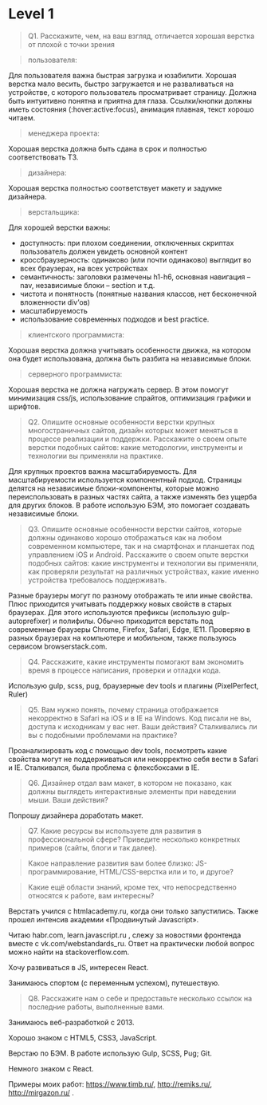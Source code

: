 # Level 1

> Q1. Расскажите, чем, на ваш взгляд, отличается хорошая верстка от плохой с точки зрения

> пользователя:

Для пользователя важна быстрая загрузка и юзабилити.
Хорошая верстка мало весить, быстро загружается и не разваливаться на устройстве, с которого пользователь просматривает страницу. Должна быть интуитивно понятна и приятна для глаза. Ссылки/кнопки должны иметь состояния (:hover:active:focus), анимация плавная, текст хорошо читаем.

> менеджера проекта:

Хорошая верстка должна быть сдана в срок и полностью соответствовать ТЗ.

> дизайнера:

Хорошая верстка полностью соответствует макету и задумке дизайнера.  

> верстальщика:

Для хорошей верстки важны:
-	доступность: при плохом соединении, отключенных скриптах пользователь должен увидеть основной контент
-	кроссбраузерность: одинаково (или почти одинаково) выглядит во всех браузерах, на всех устройствах
-	семантичность: заголовки размечены h1-h6, основная навигация – nav, независимые блоки – section и т.д.
-	чистота и понятность (понятные названия классов, нет бесконечной вложенности div’ов)
-	масштабируемость
-	использование современных подходов и best practice.

> клиентского программиста:

Хорошая верстка должна учитывать особенности движка, на котором она будет использована, должна быть разбита на независимые блоки.

> серверного программиста:

Хорошая верстка не должна нагружать сервер. В этом помогут минимизация css/js, использование спрайтов, оптимизация графики и шрифтов.

> Q2. Опишите основные особенности верстки крупных многостраничных сайтов, дизайн которых может меняться в процессе реализации и поддержки. Расскажите о своем опыте верстки подобных сайтов: какие методологии, инструменты и технологии вы применяли на практике.

Для крупных проектов важна масштабируемость. Для масштабируемости используется компонентный подход. Страницы делятся на независимые блоки-компоненты, которые можно переиспользовать в разных частях сайта, а также изменять без ущерба для других блоков. 
В работе использую БЭМ, это помогает создавать независимые блоки.


> Q3. Опишите основные особенности верстки сайтов, которые должны одинаково хорошо отображаться как на любом современном компьютере, так и на смартфонах и планшетах под управлением iOS и Android. Расскажите о своем опыте верстки подобных сайтов: какие инструменты и технологии вы применяли, как проверяли результат на различных устройствах, какие именно устройства требовалось поддерживать. 

Разные браузеры могут по разному отображать те или иные свойства. 
Плюс приходится учитывать поддержку новых свойств в старых браузерах. Для этого используются префиксы (использую gulp-autoprefixer) и полифилы.
Обычно приходится верстать под современные браузеры Chrome, Firefox, Safari, Edge, IE11.
Проверяю в разных браузерах на компьютере и мобильном, также пользуюсь сервисом browserstack.com.


> Q4. Расскажите, какие инструменты помогают вам экономить время в процессе написания, проверки и отладки кода.

Использую gulp, scss, pug, браузерные dev tools и плагины (PixelPerfect, Ruler)


> Q5. Вам нужно понять, почему страница отображается некорректно в Safari на iOS и в IE на Windows. Код писали не вы, доступа к исходникам у вас нет. Ваши действия? Сталкивались ли вы с подобными проблемами на практике?

Проанализировать код с помощью dev tools, посмотреть какие свойства могут не поддерживаться или некорректно себя вести в Safari и IE.
Сталкивался, была проблема с флексбоксами в IE.


> Q6. Дизайнер отдал вам макет, в котором не показано, как должны выглядеть интерактивные элементы при наведении мыши. Ваши действия?

Попрошу дизайнера доработать макет.

> Q7. Какие ресурсы вы используете для развития в профессиональной сфере? Приведите несколько конкретных примеров (сайты, блоги и так далее).

> Какое направление развития вам более близко: JS-программирование, HTML/CSS-верстка или и то, и другое?

> Какие ещё области знаний, кроме тех, что непосредственно относятся к работе, вам интересны?

Верстать учился с htmlacademy.ru, когда они только запустились. Также прошел интенсив академии «Продвинутый Javascript».

Читаю habr.com, learn.javascript.ru , слежу за новостями фронтенда вместе с vk.com/webstandards_ru. Ответ на практически любой вопрос можно найти на stackoverflow.com.  

Хочу развиваться в JS, интересен React.

Занимаюсь спортом (с переменным уcпехом), путешествую.

> Q8. Расскажите нам о себе и предоставьте несколько ссылок на последние работы, выполненные вами.

Занимаюсь веб-разработкой с 2013. 

Хорошо знаком с HTML5, CSS3, JavaScript.

Верстаю по БЭМ. В работе использую Gulp, SCSS, Pug; Git.

Немного знаком с React.

Примеры моих работ:
https://www.timb.ru/,  http://remiks.ru/,  http://mirgazon.ru/ .
